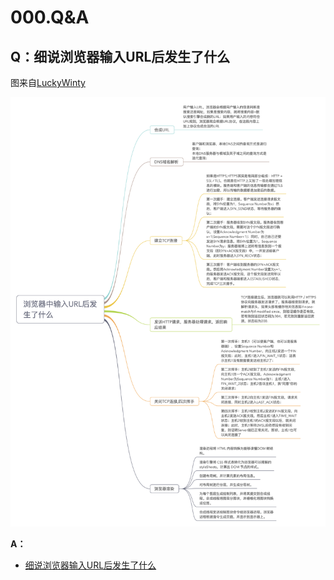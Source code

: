 # 000.Q&A

## Q：细说浏览器输入URL后发生了什么

图来自[LuckyWinty](https://raw.githubusercontent.com/LuckyWinty/blog/master/images/broswer/url.png)

![network-qa-001.png](../../images/network-qa-001.png)

**A：**

- [细说浏览器输入URL后发生了什么](https://github.com/LuckyWinty/blog/blob/master/markdown/Q%26A/%E7%BB%86%E8%AF%B4%E6%B5%8F%E8%A7%88%E5%99%A8%E8%BE%93%E5%85%A5URL%E5%90%8E%E5%8F%91%E7%94%9F%E4%BA%86%E4%BB%80%E4%B9%88.md)
